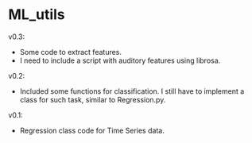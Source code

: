 # ML_utils
v0.3:
* Some code to extract features. 
* I need to include a script with auditory features using librosa. 

v0.2:
* Included some functions for classification. I still have to implement a class for such task, similar to Regression.py.

v0.1:
* Regression class code for Time Series data.
